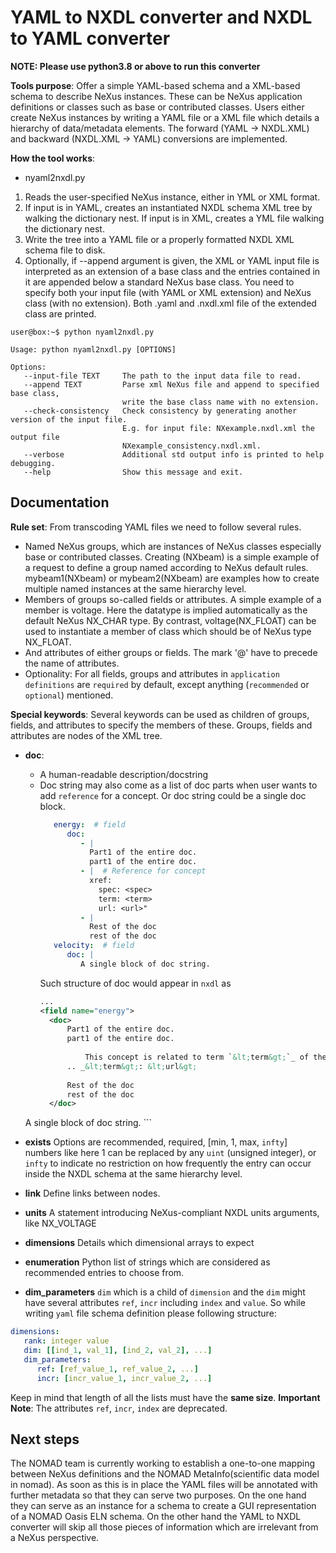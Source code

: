 # YAML to NXDL converter and NXDL to YAML converter

**NOTE: Please use python3.8 or above to run this converter**

**Tools purpose**: Offer a simple YAML-based schema and a XML-based schema to describe NeXus instances. These can be NeXus application definitions or classes
such as base or contributed classes. Users either create NeXus instances by writing a YAML file or a XML file which details a hierarchy of data/metadata elements.
The forward (YAML -> NXDL.XML) and backward (NXDL.XML -> YAML) conversions are implemented.

**How the tool works**:
- nyaml2nxdl.py
1. Reads the user-specified NeXus instance, either in YML or XML format.
2. If input is in YAML, creates an instantiated NXDL schema XML tree by walking the dictionary nest.
   If input is in XML, creates a YML file walking the dictionary nest.
3. Write the tree into a YAML file or a properly formatted NXDL XML schema file to disk.
4. Optionally, if --append argument is given,
   the XML or YAML input file is interpreted as an extension of a base class and the entries contained in it
   are appended below a standard NeXus base class.
   You need to specify both your input file (with YAML or XML extension) and NeXus class (with no extension).
   Both .yaml and .nxdl.xml file of the extended class are printed.

```console
user@box:~$ python nyaml2nxdl.py

Usage: python nyaml2nxdl.py [OPTIONS]

Options:
   --input-file TEXT     The path to the input data file to read.
   --append TEXT         Parse xml NeXus file and append to specified base class,
                         write the base class name with no extension.
   --check-consistency   Check consistency by generating another version of the input file.
                         E.g. for input file: NXexample.nxdl.xml the output file
                         NXexample_consistency.nxdl.xml.
   --verbose             Additional std output info is printed to help debugging.
   --help                Show this message and exit.

```

## Documentation

**Rule set**: From transcoding YAML files we need to follow several rules.
* Named NeXus groups, which are instances of NeXus classes especially base or contributed classes. Creating (NXbeam) is a simple example of a request to define a group named according to NeXus default rules. mybeam1(NXbeam) or mybeam2(NXbeam) are examples how to create multiple named instances at the same hierarchy level.
* Members of groups so-called fields or attributes. A simple example of a member is voltage. Here the datatype is implied automatically as the default NeXus NX_CHAR type.  By contrast, voltage(NX_FLOAT) can be used to instantiate a member of class which should be of NeXus type NX_FLOAT.
* And attributes of either groups or fields. The mark '\@' have to precede the name of attributes.
* Optionality: For all fields, groups and attributes in `application definitions` are `required` by default, except anything (`recommended` or `optional`) mentioned.

**Special keywords**: Several keywords can be used as children of groups, fields, and attributes to specify the members of these. Groups, fields and attributes are nodes of the XML tree.
* **doc**: 
   - A human-readable description/docstring
   - Doc string may also come as a list of doc parts when user wants to add `reference` for a concept. Or doc string could be a single doc block.
      ```yaml
         energy:  # field
            doc:
               - | 
                 Part1 of the entire doc.
                 part1 of the entire doc.
               - |  # Reference for concept
                 xref:
                   spec: <spec>
                   term: <term>
                   url: <url>"
               - | 
                 Rest of the doc
                 rest of the doc
         velocity:  # field
            doc: |
               A single block of doc string.
      ```
      Such structure of doc would appear in `nxdl` as
      ```xml
      ...
      <field name="energy">
        <doc>
            Part1 of the entire doc.
            part1 of the entire doc.
           
                This concept is related to term `&lt;term&gt;`_ of the &lt;spec&gt; standard.
            .. _&lt;term&gt;: &lt;url&gt;
           
            Rest of the doc
            rest of the doc
        </doc>
    </field>
    <field name="velocity">
      <doc>
           A single block of doc string.
      </doc>
    </field>
      ```



* **exists** Options are recommended, required, [min, 1, max, `infty`] numbers like here 1 can be replaced by any `uint` (unsigned integer), or `infty` to indicate no restriction on how frequently the entry can occur inside the NXDL schema at the same hierarchy level.
* **link** Define links between nodes.
* **units** A statement introducing NeXus-compliant NXDL units arguments, like NX_VOLTAGE
* **dimensions** Details which dimensional arrays to expect
* **enumeration** Python list of strings which are considered as recommended entries to choose from.
* **dim_parameters** `dim` which is a child of `dimension` and the `dim` might have several attributes `ref`,
`incr` including `index` and `value`. So while writing `yaml` file schema definition please following structure:
```yaml
dimensions:
   rank: integer value
   dim: [[ind_1, val_1], [ind_2, val_2], ...]
   dim_parameters:
      ref: [ref_value_1, ref_value_2, ...]
      incr: [incr_value_1, incr_value_2, ...]
```
Keep in mind that length of all the lists must have the **same size**.
**Important Note**: The attributes `ref`, `incr`, `index` are deprecated. 

## Next steps

The NOMAD team is currently working to establish a one-to-one mapping between NeXus definitions and the NOMAD MetaInfo(scientific data model in nomad). As soon as this is in place the YAML files will be annotated with further metadata so that they can serve two purposes. On the one hand they can serve as an instance for a schema to create a GUI representation of a NOMAD Oasis ELN schema. On the other hand the YAML to NXDL converter will skip all those pieces of information which are irrelevant from a NeXus perspective.
